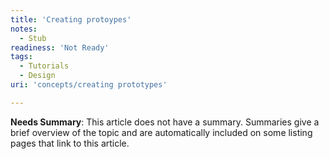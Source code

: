 ```yaml
---
title: 'Creating protoypes'
notes:
  - Stub
readiness: 'Not Ready'
tags:
  - Tutorials
  - Design
uri: 'concepts/creating prototypes'

---
```

**Needs Summary**: This article does not have a summary. Summaries give a brief overview of the topic and are automatically included on some listing pages that link to this article.

